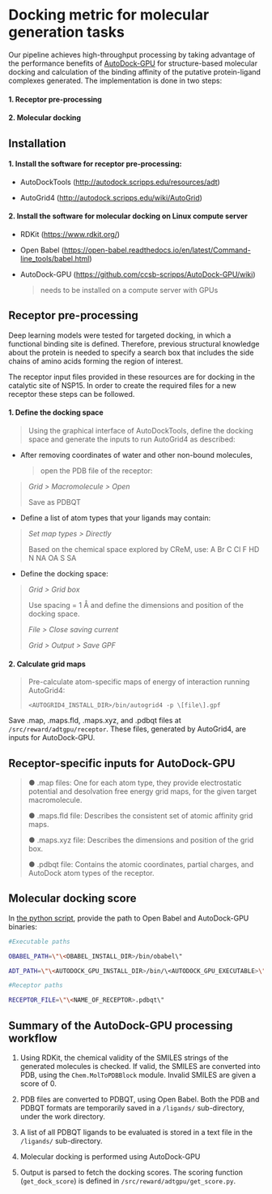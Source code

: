 # Docking metric for molecular generation tasks

Our pipeline achieves high-throughput processing by taking advantage of the performance benefits of  [AutoDock-GPU](https://doi.org/10.26434/chemrxiv.9702389.v1) for structure-based molecular docking and calculation of the binding affinity of the putative protein-ligand complexes generated. The implementation is done in two steps:

#### 1.  Receptor pre-processing

#### 2.  Molecular docking


## Installation

#### 1.  Install the software for receptor pre-processing:

-   AutoDockTools (http://autodock.scripps.edu/resources/adt)

-   AutoGrid4 (http://autodock.scripps.edu/wiki/AutoGrid)

#### 2.  Install the software for molecular docking on Linux compute server
-   RDKit (https://www.rdkit.org/)

-   Open Babel (https://open-babel.readthedocs.io/en/latest/Command-line_tools/babel.html)

-   AutoDock-GPU (https://github.com/ccsb-scripps/AutoDock-GPU/wiki)
    > needs to be installed on a compute server with GPUs


## Receptor pre-processing

Deep learning models were tested for targeted docking, in which a functional binding
site is defined. Therefore, previous structural knowledge about the
protein is needed to specify a search box that includes the side chains
of amino acids forming the region of interest.

The receptor input files provided in these resources are for docking in
the catalytic site of NSP15. In order to create the required files for a
new receptor these steps can be followed.

#### 1.  Define the docking space

> Using the graphical interface of AutoDockTools, define the docking
> space and generate the inputs to run AutoGrid4 as described:

-   After removing coordinates of water and other non-bound molecules,
    > open the PDB file of the receptor:

> *Grid \> Macromolecule \> Open*
>
> Save as PDBQT

-   Define a list of atom types that your ligands may contain:

> *Set map types \> Directly*
>
> Based on the chemical space explored by CReM, use: A Br C Cl F HD N NA
> OA S SA

-   Define the docking space:

> *Grid \> Grid box*
>
> Use spacing = 1 Å and define the dimensions and position of the
> docking space.
>
> *File \> Close saving current*
>
> *Grid \> Output \> Save GPF*

#### 2.  Calculate grid maps

> Pre-calculate atom-specific maps of energy of interaction running
> AutoGrid4:
>
> `<AUTOGRID4_INSTALL_DIR>/bin/autogrid4 -p \[file\].gpf`

Save .map, .maps.fld, .maps.xyz, and .pdbqt files at
`/src/reward/adtgpu/receptor`. These files, generated by
AutoGrid4, are inputs for AutoDock-GPU.


## Receptor-specific inputs for AutoDock-GPU

> ● .map files: One for each atom type, they provide electrostatic
> potential and desolvation free energy grid maps, for the given target
> macromolecule.
>
> ● .maps.fld file: Describes the consistent set of atomic affinity grid
> maps.
>
> ● .maps.xyz file: Describes the dimensions and position of the grid
> box.
>
> ● .pdbqt file: Contains the atomic coordinates, partial charges, and
> AutoDock atom types of the receptor.


## Molecular docking score

In [the python script](get_score.py), provide the path to Open Babel and AutoDock-GPU binaries:

```bash
#Executable paths

OBABEL_PATH=\"\<OBABEL_INSTALL_DIR>/bin/obabel\"

ADT_PATH=\"\<AUTODOCK_GPU_INSTALL_DIR>/bin/\<AUTODOCK_GPU_EXECUTABLE>\"

#Receptor paths

RECEPTOR_FILE=\"\<NAME_OF_RECEPTOR>.pdbqt\"
```


## Summary of the AutoDock-GPU processing workflow

1.  Using RDKit, the chemical validity of the SMILES strings of the generated molecules is checked. If valid, the SMILES are converted into PDB, using the `Chem.MolToPDBBlock` module. Invalid SMILES are given a score of 0.

2.  PDB files are converted to PDBQT, using Open Babel. Both the PDB and PDBQT formats are temporarily saved in a `/ligands/` sub-directory, under the work directory.

3.  A list of all PDBQT ligands to be evaluated is stored in a text file in the `/ligands/` sub-directory.

4.  Molecular docking is performed using AutoDock-GPU

5.  Output is parsed to fetch the docking scores. The scoring function (`get_dock_score`) is defined in `/src/reward/adtgpu/get_score.py`.
